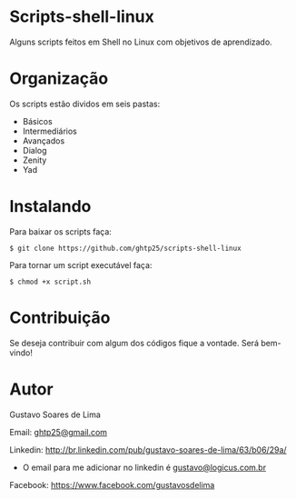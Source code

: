 Scripts-shell-linux
=================

Alguns scripts feitos em Shell no Linux com objetivos de aprendizado.


Organização
================

Os scripts estão dividos em seis pastas:

- Básicos
- Intermediários
- Avançados
- Dialog
- Zenity
- Yad


Instalando
==========

Para baixar os scripts faça:

	$ git clone https://github.com/ghtp25/scripts-shell-linux

Para tornar um script executável faça:

	$ chmod +x script.sh


Contribuição
============

Se deseja contribuir com algum dos códigos fique a vontade. Será bem-vindo!


Autor
=====

Gustavo Soares de Lima

Email: ghtp25@gmail.com

Linkedin: http://br.linkedin.com/pub/gustavo-soares-de-lima/63/b06/29a/

* O email para me adicionar no linkedin é gustavo@logicus.com.br

Facebook: https://www.facebook.com/gustavosdelima
